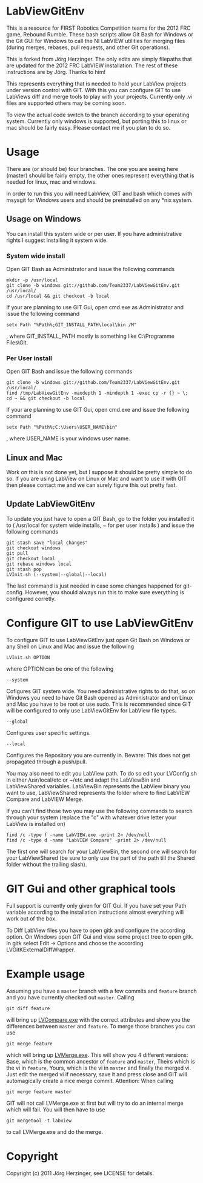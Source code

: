 LabViewGitEnv
=============

This is a resource for FIRST Robotics Competition teams for the 2012 FRC game, Rebound Rumble. These bash scripts allow Git Bash for Windows or the Git GUI for Windows to call the NI LabVIEW utilities for merging files (during merges, rebases, pull requests, and other Git operations).

This is forked from Jörg Herzinger. The only edits are simply filepaths that are updated for the 2012 FRC LabVIEW installation. The rest of these instructions are by Jörg. Thanks to him!

This represents everything that is needed to hold your LabView projects under version control with GIT. With this you can configure GIT to use LabViews diff and merge tools to play with your projects. Currently only .vi files are supported others may be coming soon.

To view the actual code switch to the branch according to your operating system. Currently only windows is supported, but porting this to linux or mac should be fairly easy. Please contact me if you plan to do so.

Usage
=====

There are (or should be) four branches. The one you are seeing here (master) should be fairly empty, the other ones represent everything that is needed for linux, mac and windows.

In order to run this you will need LabView, GIT and bash which comes with msysgit for Windows users and should be preinstalled on any *nix system.

Usage on Windows
----------------

You can install this system wide or per user. If you have administrative rights I suggest installing it system wide.

### System wide install

Open GIT Bash as Administrator and issue the following commands

	mkdir -p /usr/local
	git clone -b windows git://github.com/Team2337/LabViewGitEnv.git /usr/local/
	cd /usr/local && git checkout -b local

If your are planning to use GIT Gui, open cmd.exe as Administrator and issue the following command

	setx Path "%Path%;GIT_INSTALL_PATH\local\bin /M"

, where GIT_INSTALL_PATH mostly is something like C:\Programme Files\Git.
	
### Per User install

Open GIT Bash and issue the following commands

	git clone -b windows git://github.com/Team2337/LabViewGitEnv.git /usr/local/
	find /tmp/LabViewGitEnv -maxdepth 1 -mindepth 1 -exec cp -r {} ~ \;
	cd ~ && git checkout -b local

If your are planning to use GIT Gui, open cmd.exe and issue the following command

	setx Path "%Path%;C:\Users\USER_NAME\bin"

, where USER_NAME is your windows user name.

Linux and Mac
-------------

Work on this is not done yet, but I suppose it should be pretty simple to do so. If you are using LabView on Linux or Mac and want to use it with GIT then please contact me and we can surely figure this out pretty fast.

Update LabViewGitEnv
--------------------

To update you just have to open a GIT Bash, go to the folder you installed it to ( /usr/local for system wide installs, ~ for per user installs ) and issue the following commands

	git stash save "local changes"
	git checkout windows
	git pull
	git checkout local
	git rebase windows local
	git stash pop
	LVInit.sh (--system|--global|--local)

The last command is just needed in case some changes happened for git-config. However, you should always run this to make sure everything is configured corretly.

Configure GIT to use LabViewGitEnv
==================================

To configure GIT to use LabViewGitEnv just open Git Bash on Windows or any Shell on Linux and Mac and issue the following

	LVInit.sh OPTION

where OPTION can be one of the following

	--system
Cofigures GIT system wide. You need administrative rights to do that, so on Windows you need to have Git Bash opened as Administrator and on Linux and Mac you have to be root or use sudo. This is recommended since GIT will be configured to only use LabViewGitEnv for LabView file types.

	--global
Configures user specific settings.

	--local
Configures the Repository you are currently in. Beware: This does not get propagated through a push/pull.

You may also need to edit you LabView path. To do so edit your LVConfig.sh in either /usr/local/etc or ~/etc and adapt the LabViewBin and LabViewShared variables. LabViewBin represents the LabView binary you want to use, LabViewShared represents the folder where to find LabVIEW Compare and LabVIEW Merge.

If you can't find those two you may use the following commands to search through your system (replace the "c" with whatever drive letter your LabView is installed on)

	find /c -type f -name LabVIEW.exe -print 2> /dev/null
	find /c -type d -name "LabVIEW Compare" -print 2> /dev/null

The first one will search for your LabViewBin, the second one will search for your LabViewShared (be sure to only use the part of the path till the Shared folder without the trailing slash).

GIT Gui and other graphical tools
=================================

Full support is currently only given for GIT Gui. If you have set your Path variable according to the installation instructions almost everything will work out of the box.

To Diff LabView files you have to open gitk and configure the according option. On Windows open GIT Gui and view some project tree to open gitk. In gitk select Edit -> Options and choose the according LVGitKExternalDiffWrapper.

Example usage
=============

Assuming you have a `master` branch with a few commits and `feature` branch and you have currently checked out `master`. Calling

	git diff feature

will bring up [LVCompare.exe](http://zone.ni.com/reference/en-XX/help/371361G-01/lvhowto/configlvcomp_thirdparty/) with the correct attributes and show you the differences between `master` and `feature`. To merge those branches you can use

	git merge feature

which will bring up [LVMerge.exe](http://zone.ni.com/reference/en-XX/help/371361G-01/lvhowto/configmerge_thirdparty/). This will show you 4 different versions: Base, which is the common ancestor of `feature` and `master`, Theirs which is the vi in `feature`, Yours, which is the vi in `master` and finally the merged vi. Just edit the merged vi if necessary, save it and press close and GIT will automagically create a nice merge commit.
Attention: When calling

	git merge feature master

GIT will not call LVMerge.exe at first but will try to do an internal merge which will fail. You will then have to use

	git mergetool -t labview

to call LVMerge.exe and do the merge.

Copyright
=========

Copyright (c) 2011 Jörg Herzinger, see LICENSE for details.

